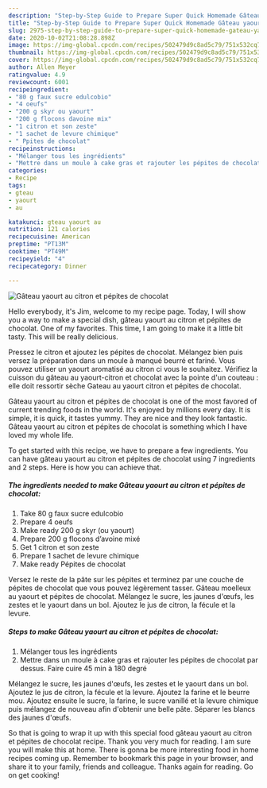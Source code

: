 ```yaml
---
description: "Step-by-Step Guide to Prepare Super Quick Homemade Gâteau yaourt au citron et pépites de chocolat"
title: "Step-by-Step Guide to Prepare Super Quick Homemade Gâteau yaourt au citron et pépites de chocolat"
slug: 2975-step-by-step-guide-to-prepare-super-quick-homemade-gateau-yaourt-au-citron-et-pepites-de-chocolat
date: 2020-10-02T21:08:28.898Z
image: https://img-global.cpcdn.com/recipes/502479d9c8ad5c79/751x532cq70/gateau-yaourt-au-citron-et-pepites-de-chocolat-photo-principale-de-la-recette.jpg
thumbnail: https://img-global.cpcdn.com/recipes/502479d9c8ad5c79/751x532cq70/gateau-yaourt-au-citron-et-pepites-de-chocolat-photo-principale-de-la-recette.jpg
cover: https://img-global.cpcdn.com/recipes/502479d9c8ad5c79/751x532cq70/gateau-yaourt-au-citron-et-pepites-de-chocolat-photo-principale-de-la-recette.jpg
author: Allen Meyer
ratingvalue: 4.9
reviewcount: 6001
recipeingredient:
- "80 g faux sucre edulcobio"
- "4 oeufs"
- "200 g skyr ou yaourt"
- "200 g flocons davoine mix"
- "1 citron et son zeste"
- "1 sachet de levure chimique"
- " Ppites de chocolat"
recipeinstructions:
- "Mélanger tous les ingrédients"
- "Mettre dans un moule à cake gras et rajouter les pépites de chocolat par dessus. Faire cuire 45 min à 180 degré"
categories:
- Recipe
tags:
- gteau
- yaourt
- au

katakunci: gteau yaourt au 
nutrition: 121 calories
recipecuisine: American
preptime: "PT13M"
cooktime: "PT49M"
recipeyield: "4"
recipecategory: Dinner

---
```



![Gâteau yaourt au citron et pépites de chocolat](https://img-global.cpcdn.com/recipes/502479d9c8ad5c79/751x532cq70/gateau-yaourt-au-citron-et-pepites-de-chocolat-photo-principale-de-la-recette.jpg)

Hello everybody, it's Jim, welcome to my recipe page. Today, I will show you a way to make a special dish, gâteau yaourt au citron et pépites de chocolat. One of my favorites. This time, I am going to make it a little bit tasty. This will be really delicious.

Pressez le citron et ajoutez les pépites de chocolat. Mélangez bien puis versez la préparation dans un moule à manqué beurré et fariné. Vous pouvez utiliser un yaourt aromatisé au citron ci vous le souhaitez. Vérifiez la cuisson du gâteau au yaourt-citron et chocolat avec la pointe d&#39;un couteau : elle doit ressortir sèche Gateau au yaourt citron et pépites de chocolat.

Gâteau yaourt au citron et pépites de chocolat is one of the most favored of current trending foods in the world. It's enjoyed by millions every day. It is simple, it is quick, it tastes yummy. They are nice and they look fantastic. Gâteau yaourt au citron et pépites de chocolat is something which I have loved my whole life.


To get started with this recipe, we have to prepare a few ingredients. You can have gâteau yaourt au citron et pépites de chocolat using 7 ingredients and 2 steps. Here is how you can achieve that.

<!--inarticleads1-->

##### The ingredients needed to make Gâteau yaourt au citron et pépites de chocolat:

1. Take 80 g faux sucre edulcobio
1. Prepare 4 oeufs
1. Make ready 200 g skyr (ou yaourt)
1. Prepare 200 g flocons d’avoine mixé
1. Get 1 citron et son zeste
1. Prepare 1 sachet de levure chimique
1. Make ready  Pépites de chocolat


Versez le reste de la pâte sur les pépites et terminez par une couche de pépites de chocolat que vous pouvez légèrement tasser. Gâteau moelleux au yaourt et pépites de chocolat. Mélangez le sucre, les jaunes d&#39;œufs, les zestes et le yaourt dans un bol. Ajoutez le jus de citron, la fécule et la levure. 

<!--inarticleads2-->

##### Steps to make Gâteau yaourt au citron et pépites de chocolat:

1. Mélanger tous les ingrédients
1. Mettre dans un moule à cake gras et rajouter les pépites de chocolat par dessus. Faire cuire 45 min à 180 degré


Mélangez le sucre, les jaunes d&#39;œufs, les zestes et le yaourt dans un bol. Ajoutez le jus de citron, la fécule et la levure. Ajoutez la farine et le beurre mou. Ajoutez ensuite le sucre, la farine, le sucre vanillé et la levure chimique puis mélangez de nouveau afin d&#39;obtenir une belle pâte. Séparer les blancs des jaunes d&#39;œufs. 

So that is going to wrap it up with this special food gâteau yaourt au citron et pépites de chocolat recipe. Thank you very much for reading. I am sure you will make this at home. There is gonna be more interesting food in home recipes coming up. Remember to bookmark this page in your browser, and share it to your family, friends and colleague. Thanks again for reading. Go on get cooking!
